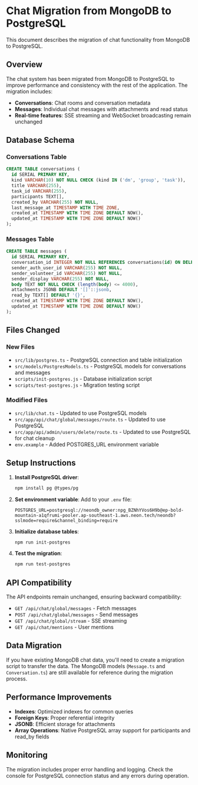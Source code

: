 # Chat Migration from MongoDB to PostgreSQL

This document describes the migration of chat functionality from MongoDB to PostgreSQL.

## Overview

The chat system has been migrated from MongoDB to PostgreSQL to improve performance and consistency with the rest of the application. The migration includes:

- **Conversations**: Chat rooms and conversation metadata
- **Messages**: Individual chat messages with attachments and read status
- **Real-time features**: SSE streaming and WebSocket broadcasting remain unchanged

## Database Schema

### Conversations Table

```sql
CREATE TABLE conversations (
  id SERIAL PRIMARY KEY,
  kind VARCHAR(10) NOT NULL CHECK (kind IN ('dm', 'group', 'task')),
  title VARCHAR(255),
  task_id VARCHAR(255),
  participants TEXT[],
  created_by VARCHAR(255) NOT NULL,
  last_message_at TIMESTAMP WITH TIME ZONE,
  created_at TIMESTAMP WITH TIME ZONE DEFAULT NOW(),
  updated_at TIMESTAMP WITH TIME ZONE DEFAULT NOW()
);
```

### Messages Table

```sql
CREATE TABLE messages (
  id SERIAL PRIMARY KEY,
  conversation_id INTEGER NOT NULL REFERENCES conversations(id) ON DELETE CASCADE,
  sender_auth_user_id VARCHAR(255) NOT NULL,
  sender_volunteer_id VARCHAR(255) NOT NULL,
  sender_display VARCHAR(255) NOT NULL,
  body TEXT NOT NULL CHECK (length(body) <= 4000),
  attachments JSONB DEFAULT '[]'::jsonb,
  read_by TEXT[] DEFAULT '{}',
  created_at TIMESTAMP WITH TIME ZONE DEFAULT NOW(),
  updated_at TIMESTAMP WITH TIME ZONE DEFAULT NOW()
);
```

## Files Changed

### New Files

- `src/lib/postgres.ts` - PostgreSQL connection and table initialization
- `src/models/PostgresModels.ts` - PostgreSQL models for conversations and messages
- `scripts/init-postgres.js` - Database initialization script
- `scripts/test-postgres.js` - Migration testing script

### Modified Files

- `src/lib/chat.ts` - Updated to use PostgreSQL models
- `src/app/api/chat/global/messages/route.ts` - Updated to use PostgreSQL
- `src/app/api/admin/users/delete/route.ts` - Updated to use PostgreSQL for chat cleanup
- `env.example` - Added POSTGRES_URL environment variable

## Setup Instructions

1. **Install PostgreSQL driver**:

   ```bash
   npm install pg @types/pg
   ```

2. **Set environment variable**:
   Add to your `.env` file:

   ```
   POSTGRES_URL=postgresql://neondb_owner:npg_BZNhYVos6H9b@ep-bold-mountain-a1qfrumi-pooler.ap-southeast-1.aws.neon.tech/neondb?sslmode=require&channel_binding=require
   ```

3. **Initialize database tables**:

   ```bash
   npm run init-postgres
   ```

4. **Test the migration**:
   ```bash
   npm run test-postgres
   ```

## API Compatibility

The API endpoints remain unchanged, ensuring backward compatibility:

- `GET /api/chat/global/messages` - Fetch messages
- `POST /api/chat/global/messages` - Send messages
- `GET /api/chat/global/stream` - SSE streaming
- `GET /api/chat/mentions` - User mentions

## Data Migration

If you have existing MongoDB chat data, you'll need to create a migration script to transfer the data. The MongoDB models (`Message.ts` and `Conversation.ts`) are still available for reference during the migration process.

## Performance Improvements

- **Indexes**: Optimized indexes for common queries
- **Foreign Keys**: Proper referential integrity
- **JSONB**: Efficient storage for attachments
- **Array Operations**: Native PostgreSQL array support for participants and read_by fields

## Monitoring

The migration includes proper error handling and logging. Check the console for PostgreSQL connection status and any errors during operation.
